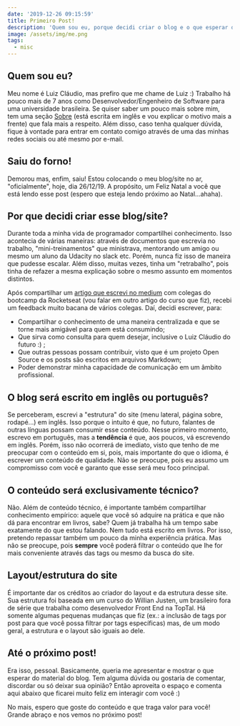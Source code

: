 ```yaml
---
date: '2019-12-26 09:15:59'
title: Primeiro Post!
description: 'Quem sou eu, porque decidi criar o blog e o que esperar de conteúdo.'
image: /assets/img/me.png
tags:
  - misc
---
```


## Quem sou eu?

Meu nome é Luiz Cláudio, mas prefiro que me chame de Luiz :) Trabalho há pouco mais de 7 anos como Desenvolvedor/Engenheiro de Software para uma universidade brasileira. Se quiser saber um pouco mais sobre mim, tem uma seção [Sobre](/about) (está escrita em inglês e vou explicar o motivo mais a frente) que fala mais a respeito. Além disso, caso tenha qualquer dúvida, fique à vontade para entrar em contato comigo através de uma das minhas redes sociais ou até mesmo por e-mail.

## Saiu do forno!

Demorou mas, enfim, saiu! Estou colocando o meu blog/site no ar, "oficialmente", hoje, dia 26/12/19. A propósito, um Feliz Natal a você que está lendo esse post (espero que esteja lendo próximo ao Natal...ahaha).

## Por que decidi criar esse blog/site?

Durante toda a minha vida de programador compartilhei conhecimento. Isso acontecia de várias maneiras: através de documentos que escrevia no trabalho, "mini-treinamentos" que ministrava, mentorando um amigo ou mesmo um aluno da Udacity no slack etc. Porém, nunca fiz isso de maneira que pudesse escalar. Além disso, muitas vezes, tinha um "retrabalho", pois tinha de refazer a mesma explicação sobre o mesmo assunto em momentos distintos.

Após compartilhar um [artigo que escrevi no medium](https://medium.com/@lcnogueira/um-guia-para-contribui%C3%A7%C3%A3o-em-projetos-open-source-no-github-46a423e4e9b3?source=friends_link&sk=49e3aa412d8a81cdc74a24f325f88667) com colegas do bootcamp da Rocketseat (vou falar em outro artigo do curso que fiz), recebi um feedback muito bacana de vários colegas. Daí, decidi escrever, para:

- Compartilhar o conhecimento de uma maneira centralizada e que se torne mais amigável para quem está consumindo;
- Que sirva como consulta para quem desejar, inclusive o Luiz Cláudio do futuro :) ;
- Que outras pessoas possam contribuir, visto que é um projeto Open Source e os posts são escritos em arquivos Markdown;
- Poder demonstrar minha capacidade de comunicação em um âmbito profissional.

## O blog será escrito em inglês ou português?

Se perceberam, escrevi a "estrutura" do site (menu lateral, página sobre, rodapé...) em inglês. Isso porque o intuito é que, no futuro, falantes de outras línguas possam consumir esse conteúdo. Nesse primeiro momento, escrevo em português, mas a **tendência** é que, aos poucos, vá escrevendo em inglês. Porém, isso não ocorrerá de imediato, visto que tenho de me preocupar com o conteúdo em si, pois, mais importante do que o idioma, é escrever um conteúdo de qualidade. Não se preocupe, pois eu assumo um compromisso com você e garanto que esse será meu foco principal.

## O conteúdo será exclusivamente técnico?

Não. Além de conteúdo técnico, é importante também compartilhar conhecimento empírico: aquele que você só adquire na prática e que não dá para encontrar em livros, sabe? Quem já trabalha há um tempo sabe exatamente do que estou falando. Nem tudo está escrito em livros. Por isso, pretendo repassar também um pouco da minha experiência prática. Mas não se preocupe, pois **sempre** você poderá filtrar o conteúdo que lhe for mais conveniente através das tags ou mesmo da busca do site.

## Layout/estrutura do site

É importante dar os créditos ao criador do layout e da estrutura desse site. Sua estrutura foi baseada em um curso do Willian Justen, um brasileiro fora de série que trabalha como desenvolvedor Front End na TopTal. Há somente algumas pequenas mudanças que fiz (ex.: a inclusão de tags por post para que você possa filtrar por tags específicas) mas, de um modo geral, a estrutura e o layout são iguais ao dele.

## Até o próximo post!

Era isso, pessoal. Basicamente, queria me apresentar e mostrar o que esperar do material do blog. Tem alguma dúvida ou gostaria de comentar, discordar ou só deixar sua opinião? Então aproveita o espaço e comenta aqui abaixo que ficarei muito feliz em interagir com você :)

No mais, espero que goste do conteúdo e que traga valor para você! Grande abraço e nos vemos no próximo post!
